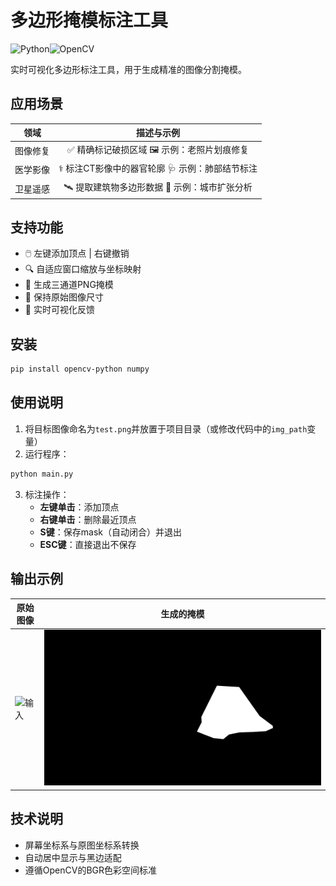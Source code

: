 # 多边形掩模标注工具

![Python](https://img.shields.io/badge/python-3.8%2B-blue)![OpenCV](https://img.shields.io/badge/OpenCV-4.x-orange)

实时可视化多边形标注工具，用于生成精准的图像分割掩模。

[英文文档]: README.md

## 应用场景

|   领域   |                  描述与示例                   |
| :------: | :-------------------------------------------: |
| 图像修复 |   ✅ 精确标记破损区域 🖼️ 示例：老照片划痕修复   |
| 医学影像 | ⚕️ 标注CT影像中的器官轮廓 🩺 示例：肺部结节标注 |
| 卫星遥感 |  🛰️ 提取建筑物多边形数据 🌆 示例：城市扩张分析  |

## 支持功能

- 🖱️ 左键添加顶点 | 右键撤销
- 🔍 自适应窗口缩放与坐标映射
- 🎨 生成三通道PNG掩模
- 📏 保持原始图像尺寸
- 🔄 实时可视化反馈

## 安装

```bash
pip install opencv-python numpy
```

## 使用说明

1. 将目标图像命名为`test.png`并放置于项目目录（或修改代码中的`img_path`变量）
2. 运行程序：
```bash
python main.py
```

3. 标注操作：
   - **左键单击**：添加顶点
   - **右键单击**：删除最近顶点
   - **S键**：保存mask（自动闭合）并退出
   - **ESC键**：直接退出不保存

## 输出示例

| 原始图像          | 生成的掩模        |
| ----------------- | ----------------- |
| ![输入](test.png) | ![输出](mask.png) |

## 技术说明

- 屏幕坐标系与原图坐标系转换
- 自动居中显示与黑边适配
- 遵循OpenCV的BGR色彩空间标准
